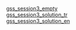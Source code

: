 <a href="https://docs.google.com/spreadsheets/d/1QKZ0vKq7gqRJRu3s6vfw4YfYJQhdpRNK6-7e7qVf7lg/edit?usp=sharing">gss_session3_empty</a>
<br>
<a href="">gss_session3_solution_tr</a>
<br>
<a href="">gss_session3_solution_en</a>
